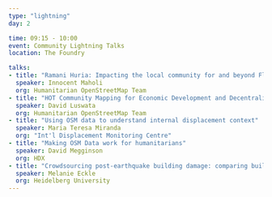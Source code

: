 ```yaml
---
type: "lightning"
day: 2

time: 09:15 - 10:00
event: Community Lightning Talks
location: The Foundry

talks:
- title: "Ramani Huria: Impacting the local community for and beyond Flood Resilience"
  speaker: Innocent Maholi
  org: Humanitarian OpenStreetMap Team
- title: "HOT Community Mapping for Economic Development and Decentralization in Liberia"
  speaker: David Luswata
  org: Humanitarian OpenStreetMap Team
- title: "Using OSM data to understand internal displacement context"
  speaker: Maria Teresa Miranda
  org: "Int'l Displacement Monitoring Centre"
- title: "Making OSM Data work for humanitarians"
  speaker: David Megginson
  org: HDX
- title: "Crowdsourcing post-earthquake building damage: comparing building-level vs area-based damage estimation"
  speaker: Melanie Eckle
  org: Heidelberg University
---
```

